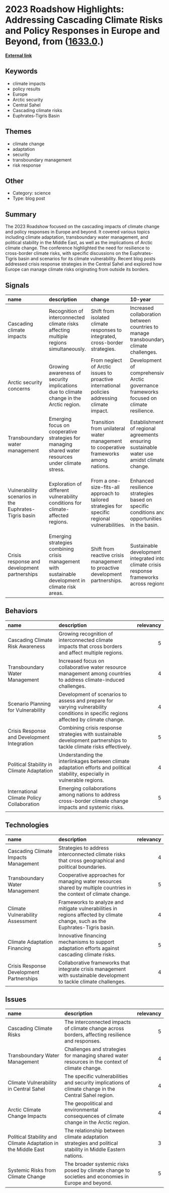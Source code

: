 # __2023 Roadshow Highlights: Addressing Cascading Climate Risks and Policy Responses in Europe and Beyond__, from ([1633.0](https://kghosh.substack.com/p/1633.0).)

__[External link](https://www.cascades.eu/?utm_source=substack&utm_medium=email)__



## Keywords

* climate impacts
* policy results
* Europe
* Arctic security
* Central Sahel
* Cascading climate risks
* Euphrates-Tigris Basin

## Themes

* climate change
* adaptation
* security
* transboundary management
* risk response

## Other

* Category: science
* Type: blog post

## Summary

The 2023 Roadshow focused on the cascading impacts of climate change and policy responses in Europe and beyond. It covered various topics including climate adaptation, transboundary water management, and political stability in the Middle East, as well as the implications of Arctic climate change. The conference highlighted the need for resilience to cross-border climate risks, with specific discussions on the Euphrates-Tigris basin and scenarios for its climate vulnerability. Recent blog posts addressed crisis response strategies in the Central Sahel and explored how Europe can manage climate risks originating from outside its borders.

## Signals

| name                                                  | description                                                                                         | change                                                                                          | 10-year                                                                                     | driving-force                                                                                   |   relevancy |
|:------------------------------------------------------|:----------------------------------------------------------------------------------------------------|:------------------------------------------------------------------------------------------------|:--------------------------------------------------------------------------------------------|:------------------------------------------------------------------------------------------------|------------:|
| Cascading climate impacts                             | Recognition of interconnected climate risks affecting multiple regions simultaneously.              | Shift from isolated climate responses to integrated, cross-border strategies.                   | Increased collaboration between countries to manage transboundary climate challenges.       | Urgent need for countries to address shared climate vulnerabilities collaboratively.            |           4 |
| Arctic security concerns                              | Growing awareness of security implications due to climate change in the Arctic region.              | From neglect of Arctic issues to proactive international policies addressing climate impact.    | Development of comprehensive Arctic governance frameworks focused on climate resilience.    | Geopolitical interests and environmental changes prompting a reevaluation of Arctic policies.   |           4 |
| Transboundary water management                        | Emerging focus on cooperative strategies for managing shared water resources under climate stress.  | Transition from unilateral water management to cooperative frameworks among nations.            | Establishment of regional agreements ensuring sustainable water use amidst climate change.  | Increased competition for dwindling water resources due to climate impacts.                     |           5 |
| Vulnerability scenarios in the Euphrates-Tigris basin | Exploration of different vulnerability conditions for climate-affected regions.                     | From a one-size-fits-all approach to tailored strategies for specific regional vulnerabilities. | Enhanced resilience strategies based on specific conditions and opportunities in the basin. | Need for targeted responses to diverse impacts of climate change on local communities.          |           5 |
| Crisis response and development partnerships          | Emerging strategies combining crisis management with sustainable development in climate risk areas. | Shift from reactive crisis management to proactive development partnerships.                    | Sustainable development integrated into climate crisis response frameworks across regions.  | Recognition that development and climate resilience are interconnected for long-term stability. |           4 |

## Behaviors

| name                                        | description                                                                                                                         |   relevancy |
|:--------------------------------------------|:------------------------------------------------------------------------------------------------------------------------------------|------------:|
| Cascading Climate Risk Awareness            | Growing recognition of interconnected climate impacts that cross borders and affect multiple regions.                               |           5 |
| Transboundary Water Management              | Increased focus on collaborative water resource management among countries to address climate-induced challenges.                   |           4 |
| Scenario Planning for Vulnerability         | Development of scenarios to assess and prepare for varying vulnerability conditions in specific regions affected by climate change. |           4 |
| Crisis Response and Development Integration | Combining crisis response strategies with sustainable development partnerships to tackle climate risks effectively.                 |           5 |
| Political Stability in Climate Adaptation   | Understanding the interlinkages between climate adaptation efforts and political stability, especially in vulnerable regions.       |           4 |
| International Climate Policy Collaboration  | Emerging collaborations among nations to address cross-border climate change impacts and systemic risks.                            |           5 |

## Technologies

| name                                     | description                                                                                                                   |   relevancy |
|:-----------------------------------------|:------------------------------------------------------------------------------------------------------------------------------|------------:|
| Cascading Climate Impacts Management     | Strategies to address interconnected climate risks that cross geographical and political boundaries.                          |           4 |
| Transboundary Water Management           | Cooperative approaches for managing water resources shared by multiple countries in the context of climate change.            |           5 |
| Climate Vulnerability Assessment         | Frameworks to analyze and mitigate vulnerabilities in regions affected by climate change, such as the Euphrates-Tigris basin. |           4 |
| Climate Adaptation Financing             | Innovative financing mechanisms to support adaptation efforts against cascading climate risks.                                |           5 |
| Crisis Response Development Partnerships | Collaborative frameworks that integrate crisis management with sustainable development to tackle climate challenges.          |           4 |

## Issues

| name                                                          | description                                                                                               |   relevancy |
|:--------------------------------------------------------------|:----------------------------------------------------------------------------------------------------------|------------:|
| Cascading Climate Risks                                       | The interconnected impacts of climate change across borders, affecting resilience and responses.          |           5 |
| Transboundary Water Management                                | Challenges and strategies for managing shared water resources in the context of climate change.           |           4 |
| Climate Vulnerability in Central Sahel                        | The specific vulnerabilities and security implications of climate change in the Central Sahel region.     |           4 |
| Arctic Climate Change Impacts                                 | The geopolitical and environmental consequences of climate change in the Arctic region.                   |           4 |
| Political Stability and Climate Adaptation in the Middle East | The relationship between climate adaptation strategies and political stability in Middle Eastern nations. |           3 |
| Systemic Risks from Climate Change                            | The broader systemic risks posed by climate change to societies and economies in Europe and beyond.       |           5 |